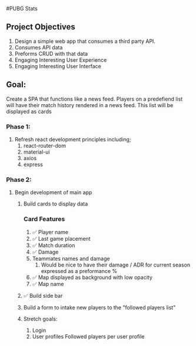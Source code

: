 #PUBG Stats

## Project Objectives

1. Design a simple web app that consumes a third party API.
2. Consumes API data
3. Preforms CRUD with that data
4. Engaging Interesting User Experience
5. Engaging Interesting User Interface


## Goal:
Create a SPA that functions like a news feed. Players on a predefiend list will have their match history rendered in a news feed. This list will be displayed as cards


### Phase 1:
1. Refresh react development principles including;
    1. react-router-dom
    2. material-ui
    3. axios
    4. express

### Phase 2:
1. Begin development of main app
    1. Build cards to display data
        ### Card Features
        1. :white_check_mark: Player name 
        2. :white_check_mark: Last game placement 
        3. :white_check_mark: Match duration 
        4. :white_check_mark: Damage 
        5. Teammates names and damage
            1. Would be nice to have their damage / ADR for current season expressed as a preformance %
        6. :white_check_mark: Map displayed as background with low opacity 
        7. :white_check_mark: Map name 
    
    2. :white_check_mark:  Build side bar 
    3. Build a form to intake new players to the "followed players list"
    4. Stretch goals:
        1. Login
        2. User profiles
            Followed players per user profile
        